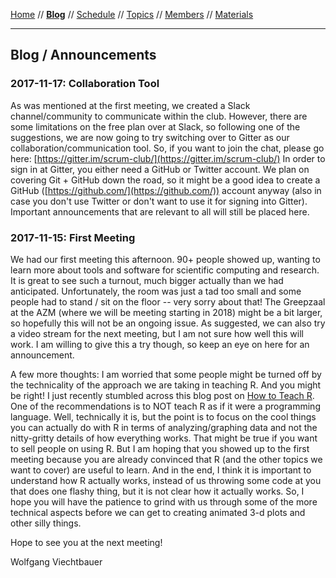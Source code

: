 [Home](README.md) // **[Blog](blog.md)** // [Schedule](schedule.md) // [Topics](topics.md) // [Members](members.md) // [Materials](/materials/materials.md)

---

## Blog / Announcements

### 2017-11-17: Collaboration Tool

As was mentioned at the first meeting, we created a Slack channel/community to communicate within the club. However, there are some limitations on the free plan over at Slack, so following one of the suggestions, we are now going to try switching over to Gitter as our collaboration/communication tool. So, if you want to join the chat, please go here: [https://gitter.im/scrum-club/](https://gitter.im/scrum-club/) In order to sign in at Gitter, you either need a GitHub or Twitter account. We plan on covering Git + GitHub down the road, so it might be a good idea to create a GitHub ([https://github.com/](https://github.com/)) account anyway (also in case you don't use Twitter or don't want to use it for signing into Gitter). Important announcements that are relevant to all will still be placed here.

### 2017-11-15: First Meeting

We had our first meeting this afternoon. 90+ people showed up, wanting to learn more about tools and software for scientific computing and research. It is great to see such a turnout, much bigger actually than we had anticipated. Unfortunately, the room was just a tad too small and some people had to stand / sit on the floor -- very sorry about that! The Greepzaal at the AZM (where we will be meeting starting in 2018) might be a bit larger, so hopefully this will not be an ongoing issue. As suggested, we can also try a video stream for the next meeting, but I am not sure how well this will work. I am willing to give this a try though, so keep an eye on here for an announcement.

A few more thoughts: I am worried that some people might be turned off by the technicality of the approach we are taking in teaching R. And you might be right! I just recently stumbled across this blog post on [How to Teach R](https://rviews.rstudio.com/2017/02/22/how-to-teach-r-common-mistakes/). One of the recommendations is to NOT teach R as if it were a programming language. Well, technically it is, but the point is to focus on the cool things you can actually do with R in terms of analyzing/graphing data and not the nitty-gritty details of how everything works. That might be true if you want to sell people on using R. But I am hoping that you showed up to the first meeting because you are already convinced that R (and the other topics we want to cover) are useful to learn. And in the end, I think it is important to understand how R actually works, instead of us throwing some code at you that does one flashy thing, but it is not clear how it actually works. So, I hope you will have the patience to grind with us through some of the more technical aspects before we can get to creating animated 3-d plots and other silly things.

Hope to see you at the next meeting!

Wolfgang Viechtbauer
